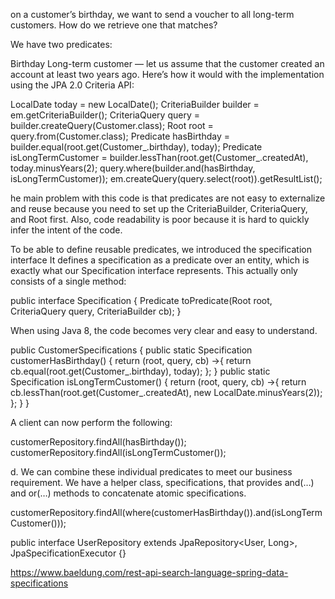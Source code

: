 on a customer’s birthday, we want to send a voucher to all long-term customers. How do we retrieve one that matches?

We have two predicates:

Birthday
Long-term customer — let us assume that the customer created an account at least two years ago.
Here’s how it would with the implementation using the JPA 2.0 Criteria API:

LocalDate today = new LocalDate();
CriteriaBuilder builder = em.getCriteriaBuilder();
CriteriaQuery<Customer> query = builder.createQuery(Customer.class);
Root<Customer> root = query.from(Customer.class);
Predicate hasBirthday = builder.equal(root.get(Customer_.birthday), today);
Predicate isLongTermCustomer = builder.lessThan(root.get(Customer_.createdAt), today.minusYears(2); 
query.where(builder.and(hasBirthday, isLongTermCustomer));
em.createQuery(query.select(root)).getResultList();


he main problem with this code is that predicates are not easy to externalize and reuse because you need to set up the CriteriaBuilder, CriteriaQuery, and Root first. Also, code readability is poor because it is hard to quickly infer the intent of the code.


To be able to define reusable predicates, we introduced the specification interface
 It defines a specification as a predicate over an entity, which is exactly what our Specification interface represents. This actually only consists of a single method:

public interface Specification<T> {
  Predicate toPredicate(Root<T> root, CriteriaQuery query, CriteriaBuilder cb);
}


When using Java 8, the code becomes very clear and easy to understand.

public CustomerSpecifications {
  public static Specification<Customer> customerHasBirthday() {
return (root, query, cb) ->{ 
return cb.equal(root.get(Customer_.birthday), today);
};
 }
 public static Specification<Customer> isLongTermCustomer() {
return (root, query, cb) ->{ 
        return cb.lessThan(root.get(Customer_.createdAt), new LocalDate.minusYears(2));
};
}
}




A client can now perform the following:

customerRepository.findAll(hasBirthday());
customerRepository.findAll(isLongTermCustomer());


d. We can combine these individual predicates to meet our business requirement. We have a helper class, specifications, that provides and(…)   and or(…) methods to concatenate atomic specifications.

customerRepository.findAll(where(customerHasBirthday()).and(isLongTermCustomer()));

public interface UserRepository 
  extends JpaRepository<User, Long>, JpaSpecificationExecutor<User> {}
  
  
  https://www.baeldung.com/rest-api-search-language-spring-data-specifications
  
